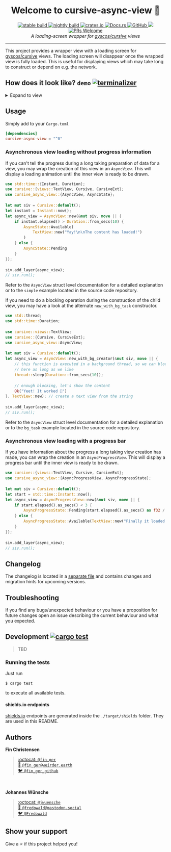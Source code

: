 <h1 align="center">Welcome to cursive-async-view 👋</h1>
<p align="center">
  <a href="https://github.com/deinstapel/cursive-async-view/actions">
    <img src="https://img.shields.io/endpoint.svg?url=https%3A%2F%2Fdeinstapel.github.io%2Fcursive-async-view%2Fstable-build.json" alt="stable build">
  </a>
  <a href="https://github.com/deinstapel/cursive-async-view/actions">
    <img src="https://img.shields.io/endpoint.svg?url=https%3A%2F%2Fdeinstapel.github.io%2Fcursive-async-view%2Fnightly-build.json" alt="nightly build">
  </a>
  <a href="https://crates.io/crates/cursive-async-view">
    <img alt="crates.io" src="https://img.shields.io/crates/v/cursive-async-view.svg">
  </a>
  <a href="https://docs.rs/cursive-async-view">
    <img alt="Docs.rs" src="https://docs.rs/cursive-async-view/badge.svg">
  </a>
  <a href="https://github.com/deinstapel/cursive-async-view/blob/master/LICENSE">
    <img alt="GitHub" src="https://img.shields.io/github/license/deinstapel/cursive-async-view.svg">
  </a>
  <a href="http://spacemacs.org">
    <img src="https://cdn.rawgit.com/syl20bnr/spacemacs/442d025779da2f62fc86c2082703697714db6514/assets/spacemacs-badge.svg" />
  </a>
  <a href="http://makeapullrequest.com">
    <img alt="PRs Welcome" src="https://img.shields.io/badge/PRs-welcome-brightgreen.svg">
  </a>
  <br>
  <i>A loading-screen wrapper for
  <a href="https://github.com/gyscos/cursive">gyscos/cursive</a>
  views</i>
</p>

---

This project provides a wrapper view with a loading screen for [gyscos/cursive](https://github.com/gyscos/cursive) views. The loading screen will disappear once the wrapped view is fully loaded. This is useful for displaying views which may take long to construct or depend on e.g. the network.

## How does it look like? `demo` [![terminalizer](https://img.shields.io/badge/GIF-terminalizer-blueviolet.svg)](https://github.com/faressoft/terminalizer)

<details>
  <summary>Expand to view</summary>
  <img src="assets/async-view-simple.gif" alt="async-view-simple demo" width="430">
  <img src="assets/async-view-progress.gif" alt="async-view-progress demo" width="430">
  <img src="assets/async-view-timeout.gif" alt="async-view-timeout demo" width="430">
  <img src="assets/async-view-progress-fail.gif" alt="async-view-progress-fail demo" width="430">
</details>

## Usage

Simply add to your `Cargo.toml`

```toml
[dependencies]
cursive-async-view = "^0"
```

### Asynchronous view loading without progress information

If you can't tell the progress during a long taking preparation of data for
a view, you may wrap the creation of this view in an `AsyncView`. This will
display a loading animation until the inner view is ready to be drawn.

```rust
use std::time::{Instant, Duration};
use cursive::{views::TextView, Cursive, CursiveExt};
use cursive_async_view::{AsyncView, AsyncState};

let mut siv = Cursive::default();
let instant = Instant::now();
let async_view = AsyncView::new(&mut siv, move || {
    if instant.elapsed() > Duration::from_secs(10) {
        AsyncState::Available(
            TextView::new("Yay!\n\nThe content has loaded!")
        )
    } else {
        AsyncState::Pending
    }
});

siv.add_layer(async_view);
// siv.run();
```

Refer to the `AsyncView` struct level documentation for a detailed
explanation or to the `simple` example located in the source code
repository.

If you need to do a blocking operation during the construction of the child
view, you may have a look at the alternate `new_with_bg_task` constructor.

```rust
use std::thread;
use std::time::Duration;

use cursive::views::TextView;
use cursive::{Cursive, CursiveExt};
use cursive_async_view::AsyncView;

let mut siv = Cursive::default();
let async_view = AsyncView::new_with_bg_creator(&mut siv, move || {
    // this function is executed in a background thread, so we can block
    // here as long as we like
    thread::sleep(Duration::from_secs(10));

    // enough blocking, let's show the content
    Ok("Yeet! It worked 🖖")
}, TextView::new); // create a text view from the string

siv.add_layer(async_view);
// siv.run();
```

Refer to the `AsyncView` struct level documentation for a detailed
explanation or to the `bg_task` example located in the source code
repository.

### Asynchronous view loading with a progress bar

If you have information about the progress a long taking view creation has made,
you can wrap the creation in an `AsyncProgressView`. This will display a progress
bar until the inner view is ready to be drawn.

```rust
use cursive::{views::TextView, Cursive, CursiveExt};
use cursive_async_view::{AsyncProgressView, AsyncProgressState};

let mut siv = Cursive::default();
let start = std::time::Instant::now();
let async_view = AsyncProgressView::new(&mut siv, move || {
    if start.elapsed().as_secs() < 3 {
        AsyncProgressState::Pending(start.elapsed().as_secs() as f32 / 3f32)
    } else {
        AsyncProgressState::Available(TextView::new("Finally it loaded!"))
    }
});

siv.add_layer(async_view);
// siv.run();
```

## Changelog

The changelog is located in a [separate file](./CHANGELOG.md) and contains changes and migration hints for upcoming versions.

## Troubleshooting

If you find any bugs/unexpected behaviour or you have a proposition for future changes open an issue describing the current behaviour and what you expected.

## Development [![cargo test](https://img.shields.io/endpoint.svg?url=https%3A%2F%2Fdeinstapel.github.io%2Fcursive-async-view%2Fcargo-test.json)](https://github.com/deinstapel/cursive-async-view/actions)

> TBD

### Running the tests

Just run

```plain
$ cargo test
```

to execute all available tests.

#### shields.io endpoints

[shields.io](https://shields.io) endpoints are generated inside the `./target/shields` folder. They are used in this README.

## Authors

**Fin Christensen**

> [:octocat: `@fin-ger`](https://github.com/fin-ger)  
> [:elephant: `@fin_ger@weirder.earth`](https://weirder.earth/@fin_ger)  
> [:bird: `@fin_ger_github`](https://twitter.com/fin_ger_github)  

<br>

**Johannes Wünsche**

> [:octocat: `@jwuensche`](https://github.com/jwuensche)  
> [:elephant: `@fredowald@mastodon.social`](https://mastodon.social/web/accounts/843376)  
> [:bird: `@Fredowald`](https://twitter.com/fredowald)  

## Show your support

Give a :star: if this project helped you!

